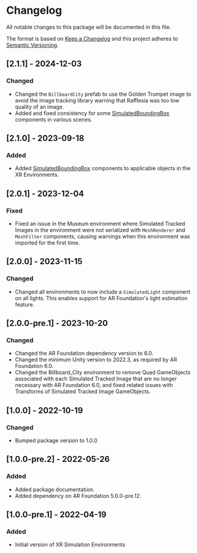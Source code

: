 # Changelog

All notable changes to this package will be documented in this file.

The format is based on [Keep a Changelog](http://keepachangelog.com/en/1.0.0/)
and this project adheres to [Semantic Versioning](http://semver.org/spec/v2.0.0.html).

## [2.1.1] - 2024-12-03

### Changed

- Changed the `BillboardCity` prefab to use the Golden Trumpet image to avoid the image tracking library warning that Rafflesia was too low quality of an image.
- Added and fixed consistency for some [SimulatedBoundingBox](xref:UnityEngine.XR.Simulation.SimulatedBoundingBox) components in various scenes.

## [2.1.0] - 2023-09-18

### Added

- Added [SimulatedBoundingBox](xref:UnityEngine.XR.Simulation.SimulatedBoundingBox) components to applicable objects in the XR Environments.

## [2.0.1] - 2023-12-04

### Fixed

- Fixed an issue in the Museum environment where Simulated Tracked Images in the environment were not serialized with `MeshRenderer` and `MeshFilter` components, causing warnings when this environment was imported for the first time.

## [2.0.0] - 2023-11-15

### Changed

- Changed all environments to now include a `SimulatedLight` component on all lights. This enables support for AR Foundation's light estimation feature.

## [2.0.0-pre.1] - 2023-10-20

### Changed

- Changed the AR Foundation dependency version to 6.0.
- Changed the minimum Unity version to 2022.3, as required by AR Foundation 6.0.
- Changed the Billboard_City environment to remove Quad GameObjects associated with each Simulated Tracked Image that are no longer necessary with AR Foundation 6.0, and fixed related issues with Transforms of Simulated Tracked Image GameObjects.

## [1.0.0] - 2022-10-19

### Changed

- Bumped package version to 1.0.0

## [1.0.0-pre.2] - 2022-05-26

### Added

- Added package documentation.
- Added dependency on AR Foundation 5.0.0-pre.12.

## [1.0.0-pre.1] - 2022-04-19

### Added

- Initial version of XR Simulation Environments
